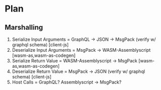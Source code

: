 # Plan
## Marshalling
1. Serialize Input Arguments = GraphQL -> JSON -> MsgPack (verify w/ graphql schema) [client-js]
2. Deserialize Input Arguments = MsgPack -> WASM-Assemblyscript [wasm-as,wasm-as-codegen]
3. Serialize Return Value = WASM-Assemblyscript -> MsgPack [wasm-as,wasm-as-codegen]
4. Deserialize Return Value = MsgPack -> JSON (verify w/ graphql schema) [client-js]
5. Host Calls = GraphQL? Assemblyscript -> MsgPack?
